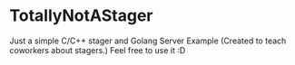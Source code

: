 # TotallyNotAStager

Just a simple C/C++ stager and Golang Server Example (Created to teach coworkers about stagers.) Feel free to use it :D 
